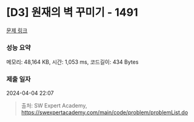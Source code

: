 # [D3] 원재의 벽 꾸미기 - 1491 

[문제 링크](https://swexpertacademy.com/main/code/problem/problemDetail.do?contestProbId=AV2b9AkKACkBBASw) 

### 성능 요약

메모리: 48,164 KB, 시간: 1,053 ms, 코드길이: 434 Bytes

### 제출 일자

2024-04-04 22:07



> 출처: SW Expert Academy, https://swexpertacademy.com/main/code/problem/problemList.do